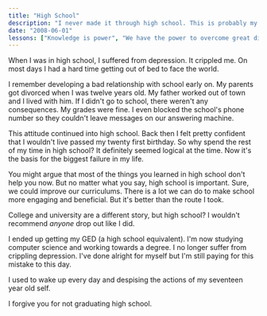 ```yaml
---
title: "High School"
description: "I never made it through high school. This is probably my biggest failure."
date: "2008-06-01"
lessons: ["Knowledge is power", "We have the power to overcome great difficulties", "Optimize for mental health", "It's never too late"]
---
```


When I was in high school, I suffered from depression. It crippled me. On most days I had a hard time getting out of bed to face the world.

I remember developing a bad relationship with school early on. My parents got divorced when I was twelve years old. My father worked out of town and I lived with him. If I didn't go to school, there weren't any consequences. My grades were fine. I even blocked the school's phone number so they couldn't leave messages on our answering machine.

This attitude continued into high school. Back then I felt pretty confident that I wouldn't live passed my twenty first birthday. So why spend the rest of my time in high school? It definitely seemed logical at the time. Now it's the basis for the biggest failure in my life.

You might argue that most of the things you learned in high school don't help you now. But no matter what you say, high school is important. Sure, we could improve our curriculums. There is a lot we can do to make school more engaging and beneficial. But it's better than the route I took.

College and university are a different story, but high school? I wouldn't recommend _anyone_ drop out like I did.

I ended up getting my GED (a high school equivalent). I'm now studying computer science and working towards a degree. I no longer suffer from crippling depression. I've done alright for myself but I'm still paying for this mistake to this day.

I used to wake up every day and despising the actions of my seventeen year old self.

I forgive you for not graduating high school.
